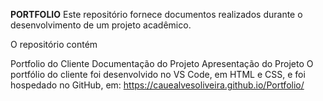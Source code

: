 **PORTFOLIO**
Este repositório fornece documentos realizados durante o desenvolvimento de um projeto acadêmico.

O repositório contém

Portfolio do Cliente
Documentação do Projeto
Apresentação do Projeto
O portfólio do cliente foi desenvolvido no VS Code, em HTML e CSS, e foi hospedado no GitHub, em: https://cauealvesoliveira.github.io/Portfolio/
